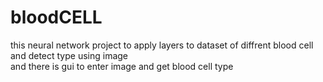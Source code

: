 # bloodCELL
this neural network project to apply layers to dataset of diffrent blood cell and detect type using image 
<br>
and there is gui to enter image and get blood cell type 
